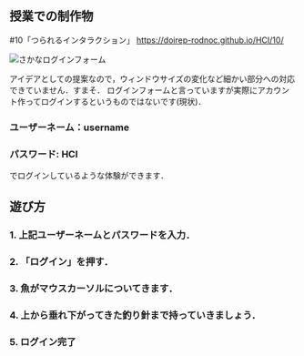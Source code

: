 ## 授業での制作物
#10「つられるインタラクション」
https://doirep-rodnoc.github.io/HCI/10/

![さかなログインフォーム](https://doirep-rodnoc.github.io/HCI/10/thumbnail.png "サムネイル")

アイデアとしての提案なので，ウィンドウサイズの変化など細かい部分への対応できていません．すまそ．
ログインフォームと言っていますが実際にアカウント作ってログインするというものではないです(現状)．

### ユーザーネーム：username
### パスワード: HCI

でログインしているような体験ができます．

## 遊び方
### 1. 上記ユーザーネームとパスワードを入力．
### 2. 「ログイン」を押す．
### 3. 魚がマウスカーソルについてきます．
### 4. 上から垂れ下がってきた釣り針まで持っていきましょう．
### 5. ログイン完了
